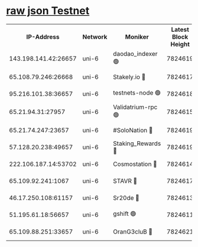 [raw json Testnet](https://rpc-check.junot.stavr.tech/junot/rpc-junot-result.json)
=


<table><tr><th>IP-Address</th><th>Network</th><th>Moniker</th><th>Latest Block Height</th><th>Earliest Block Height</th><th>Catching Up</th><th>Tx Index</th><th>Voting Power</th><th>Scan Time</th></tr><tr><td>143.198.141.42:26657</td><td>uni-6</td><td>daodao_indexer 🟢</td><td>7824619</td><td>1</td><td>False</td><td>off</td><td>0</td><td>2024-02-09T07:21:14.684215491UTC</td></tr><tr><td>65.108.79.246:26668</td><td>uni-6</td><td>Stakely.io 🔴</td><td>7824617</td><td>1570872</td><td>False</td><td>on</td><td>1766821</td><td>2024-02-09T07:21:04.916439893UTC</td></tr><tr><td>95.216.101.38:36657</td><td>uni-6</td><td>testnets-node 🟢</td><td>7824618</td><td>1615130</td><td>False</td><td>on</td><td>0</td><td>2024-02-09T07:21:07.319050748UTC</td></tr><tr><td>65.21.94.31:27957</td><td>uni-6</td><td>Validatrium-rpc 🟢</td><td>7824615</td><td>2943363</td><td>False</td><td>on</td><td>0</td><td>2024-02-09T07:21:00.106309968UTC</td></tr><tr><td>65.21.74.247:23657</td><td>uni-6</td><td>#SoloNation 🔴</td><td>7824619</td><td>5208001</td><td>False</td><td>on</td><td>112</td><td>2024-02-09T07:21:13.823987731UTC</td></tr><tr><td>57.128.20.238:49657</td><td>uni-6</td><td>Staking_Rewards 🔴</td><td>7824619</td><td>6514618</td><td>False</td><td>on</td><td>1008</td><td>2024-02-09T07:21:14.933266303UTC</td></tr><tr><td>222.106.187.14:53702</td><td>uni-6</td><td>Cosmostation 🔴</td><td>7824614</td><td>7473037</td><td>False</td><td>on</td><td>109003</td><td>2024-02-09T07:20:57.650342018UTC</td></tr><tr><td>65.109.92.241:1067</td><td>uni-6</td><td>STAVR 🔴</td><td>7824617</td><td>7502372</td><td>False</td><td>on</td><td>6054</td><td>2024-02-09T07:21:04.565875513UTC</td></tr><tr><td>46.17.250.108:61157</td><td>uni-6</td><td>Sr20de 🔴</td><td>7824613</td><td>7533733</td><td>False</td><td>on</td><td>37</td><td>2024-02-09T07:20:53.751765057UTC</td></tr><tr><td>51.195.61.18:56657</td><td>uni-6</td><td>gshift 🟢</td><td>7824611</td><td>7691417</td><td>False</td><td>on</td><td>0</td><td>2024-02-09T07:20:47.206340938UTC</td></tr><tr><td>65.109.88.251:33657</td><td>uni-6</td><td>OranG3cluB 🔴</td><td>7824621</td><td>7784738</td><td>False</td><td>on</td><td>11</td><td>2024-02-09T07:21:19.387701553UTC</td></tr></table>